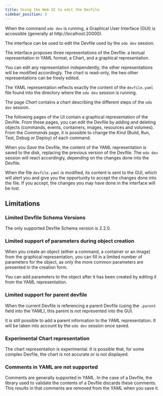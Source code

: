 ```yaml
---
title: Using the Web UI to edit the Devfile
sidebar_position: 3
---
```


When the command `odo dev` is running, a Graphical User Interface (GUI) is accessible (generally at http://localhost:20000). 

The interface can be used to edit the Devfile used by the `odo dev` session.

The interface proposes three representations of the Devfile: a textual representation in YAML format, a Chart, and a graphical representation.

You can edit any representation independently, the other representations will be modified accordingly. The chart is read-only, the two other representations can be freely edited.

The YAML representation reflects exactly the content of the `devfile.yaml` file found into the directory where the `odo dev` session is running.

The page *Chart* contains a chart describing the different steps of the `odo dev` session.

The following pages of the UI contain a graphical representation of the Devfile. From these pages, you can edit the Devfile by adding and deleting objects (commands, events, containers, images, resources and volumes). From the *Commands* page, it is possible to change the *Kind* (Build, Run, Test, Debug or Deploy) of each command. 

When you *Save* the Devfile, the content of the YAML representation is saved to the disk, replacing the previous version of the Devfile. The `odo dev` session will react accordingly, depending on the changes done into the Devfile.

When the file `devfile.yaml` is modified, its content is sent to the GUI, which will alert you and give you the opportunity to accept the changes done into the file. If you accept, the changes you may have done in the interface will be lost.

## Limitations

### Limited Devfile Schema Versions

The only supported Devfile Schema version is 2.2.0.

### Limited support of parameters during object creation

When you create an object (either a command, a container or an image) from the graphical representation, you can fill in a limited number of parameters for the object, as only the more common parameters are presented in the creation form.

You can add parameters to the object after it has been created by editing it from the YAML representation.

### Limited support for parent devfile

When the current Devfile is referencing a parent Devfile (using the `.parent` field into the YAML), this parent is not represented into the GUI.

It is still possible to add a parent information to the YAML representation. It will be taken into account by the `odo dev` session once saved.

### Experimental Chart representation

The chart representation is experimental. It is possible that, for some complex Devfile, the chart is not accurate or is not displayed.

### Comments in YAML are not supported

Comments are generally supported in YAML. In the case of a Devfile, the library used to validate the contents of a Devfile discards these comments.
This results in that comments are removed from the YAML when you save it.
